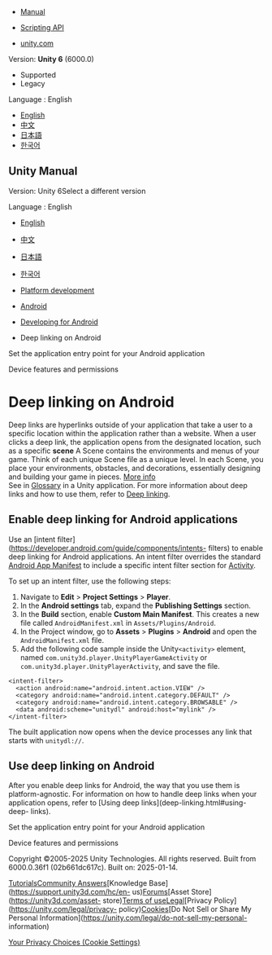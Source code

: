 [](https://docs.unity3d.com)

  * [Manual](../Manual/index.html)
  * [Scripting API](../ScriptReference/index.html)

  * [unity.com](https://unity.com/)

Version: **Unity 6** (6000.0)

  * Supported
  * Legacy

Language : English

  * [English](/Manual/deep-linking-android.html)
  * [中文](/cn/current/Manual/deep-linking-android.html)
  * [日本語](/ja/current/Manual/deep-linking-android.html)
  * [한국어](/kr/current/Manual/deep-linking-android.html)

[](https://docs.unity3d.com)

## Unity Manual

Version: Unity 6Select a different version

Language : English

  * [English](/Manual/deep-linking-android.html)
  * [中文](/cn/current/Manual/deep-linking-android.html)
  * [日本語](/ja/current/Manual/deep-linking-android.html)
  * [한국어](/kr/current/Manual/deep-linking-android.html)

  * [Platform development ](PlatformSpecific.html)
  * [Android](android.html)
  * [Developing for Android](android-developing.html)
  * Deep linking on Android

[](android-application-entries-set.html)

Set the application entry point for your Android application

[](android-device-features-and-permissions.html)

Device features and permissions

# Deep linking on Android

Deep links are hyperlinks outside of your application that take a user to a
specific location within the application rather than a website. When a user
clicks a deep link, the application opens from the designated location, such
as a specific **scene** A Scene contains the environments and menus of your
game. Think of each unique Scene file as a unique level. In each Scene, you
place your environments, obstacles, and decorations, essentially designing and
building your game in pieces. [More info](CreatingScenes.html)  
See in [Glossary](Glossary.html#Scene) in a Unity application. For more
information about deep links and how to use them, refer to [Deep
linking](deep-linking.html).

## Enable deep linking for Android applications

Use an [intent filter](https://developer.android.com/guide/components/intents-
filters) to enable deep linking for Android applications. An intent filter
overrides the standard [Android App Manifest](android-manifest.html) to
include a specific intent filter section for
[Activity](https://developer.android.com/reference/android/app/Activity).

To set up an intent filter, use the following steps:

  1. Navigate to **Edit** > **Project Settings** > **Player**.
  2. In the **Android settings** tab, expand the **Publishing Settings** section.
  3. In the **Build** section, enable **Custom Main Manifest**. This creates a new file called `AndroidManifest.xml` in `Assets/Plugins/Android`.
  4. In the Project window, go to **Assets** > **Plugins** > **Android** and open the `AndroidManifest.xml` file.
  5. Add the following code sample inside the Unity`<activity>` element, named `com.unity3d.player.UnityPlayerGameActivity` or `com.unity3d.player.UnityPlayerActivity`, and save the file.

    
    
    <intent-filter>
      <action android:name="android.intent.action.VIEW" />
      <category android:name="android.intent.category.DEFAULT" />
      <category android:name="android.intent.category.BROWSABLE" />
      <data android:scheme="unitydl" android:host="mylink" />
    </intent-filter>
    

The built application now opens when the device processes any link that starts
with `unitydl://`.

## Use deep linking on Android

After you enable deep links for Android, the way that you use them is
platform-agnostic. For information on how to handle deep links when your
application opens, refer to [Using deep links](deep-linking.html#using-deep-
links).

[](android-application-entries-set.html)

Set the application entry point for your Android application

[](android-device-features-and-permissions.html)

Device features and permissions

Copyright ©2005-2025 Unity Technologies. All rights reserved. Built from
6000.0.36f1 (02b661dc617c). Built on: 2025-01-14.

[Tutorials](https://learn.unity.com/)[Community
Answers](https://answers.unity3d.com)[Knowledge
Base](https://support.unity3d.com/hc/en-
us)[Forums](https://forum.unity3d.com)[Asset Store](https://unity3d.com/asset-
store)[Terms of
use](https://docs.unity3d.com/Manual/TermsOfUse.html)[Legal](https://unity.com/legal)[Privacy
Policy](https://unity.com/legal/privacy-
policy)[Cookies](https://unity.com/legal/cookie-policy)[Do Not Sell or Share
My Personal Information](https://unity.com/legal/do-not-sell-my-personal-
information)

[Your Privacy Choices (Cookie Settings)](javascript:void\(0\);)

